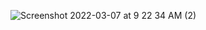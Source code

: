 ![Screenshot 2022-03-07 at 9 22 34 AM (2)](https://user-images.githubusercontent.com/47940280/156973516-86020f20-16f2-4d31-849a-14e57e96328a.png)
